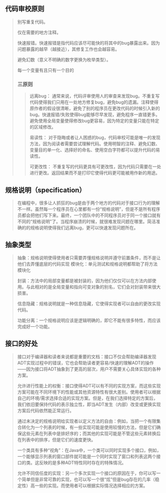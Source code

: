 ## 代码审校原则
>别写重复代码。
>
>仅在需要的地方注释。
>
>快速报错。快速报错是指代码应该尽可能快的将其中的bug暴露出来。因为问题暴露的越早（越接近），其修复工作也会越容易。
>
>避免幻数（意义不明确的数字更换为枚举类型）。
>
>每一个变量有且只有一个目的
>
>### 三原则
>>远离bug： 通常来说，代码评审使用人的审查来发现bug。不重复写代码使得我们只用在一处地方修复bug，避免bug的遗漏。注释使得原作者的假设很清晰，避免了别的程序员在更改代码的时候引入新的bug。快速报错/失败使得bug能够尽早发现，避免程序一直错更多。避免使用全局变量使得修改bug更容易，因为特定的变量只能在特定的区域修改。
>>
>>易读性： 对于隐晦或者让人困惑的bug，代码审校可能是唯一的发现方法，因为阅读者需要尝试理解代码。使用明智的注释、避免幻数、变量目的单一化、选择好的命名、使用空白字符都可以提升代码的易读性。
>>
>>可更改性： 不重复写的代码更具有可更改性，因为代码只需要在一处进行更改。返回结果而不是打印它使得代码更可能被用作新的用途。
>
>
## 规格说明（specification）
>在编程中，很多让人抓狂的bug是由于两个地方的代码对于接口行为的理解不一样。虽然每一个程序员在心里都有一份“规格说明”，但是不是所有程序员都会把他们写下来。最终，一个团队中的不同程序员对于同一个接口就有不同的“规格说明”了。当程序崩溃的时候，就很难发现问题在哪里。简洁准确的的规格说明使得我们远离bug，更可以快速发现问题所在。
>
## 抽象类型
>抽象：规格说明使得使用者只需要弄懂规格说明并遵守前置条件，而不是让他们去弄懂底层的代码实现
模块化：单元测试和规格说明都帮助了将方法模块化
>
>封装：方法中的局部变量都是被封装的，因为他们仅仅可以在方法内部使用。与此相对的是全局变量和指向可变对象的别名，它们会对封装带来很大损害。
>
>信息隐藏：规格说明就是一种信息隐藏，它使得实现者可以自由的更改实现代码。
>
>功能分离：一个规格说明应该是逻辑明确的，即它不能有很多特性，而应该完成好一个功能。
>
>
>
## 接口的好处
>接口对于编译器和读者来说都是重要的文档：接口不仅会帮助编译器发现ADT实现过程中的错误，它也会帮助读者更容易/快速的理解ADT的操作——因为接口将ADT抽象到了更高的层次，用户不需要关心具体实现的各种方案。
>
>允许进行性能上的权衡：接口使得ADT可以有不同的实现方案，而这些实现方案可能在不同环境下的性能或其他资源特性有很大差别。使用者可以根据自己的环境/需求选择合适的实现方案。但是，在我们选择特定的方案后，我们依旧要保持代码的表示独立性，即当ADT发生（内部）改变或更换实现方案后代码依然能正常运行。
>
>通过未决定的规格说明给实现者以定义方法的自由：例如，当把一个有限集合转化为一个列表的时候，有一些实现可能是使用较慢的方法，但是它们确保这些元素在列表中是排好序的；而其他的实现可能是不管这些元素转换后在列表中的排序，但是它们的速度更快。
>
>一个类具有多种“视角”：在Java中，一个类可以同时实现多个接口，例如，一个能够显示列表的窗口部件就可能是一个同时实现了窗口和列表这两个接口的类。这反映的是多种ADT特性同时存在的特殊情况。
>
>允许不同信任度的实现：另一个多次实现一个接口的原因在于，你可以写一个简单但是非常可靠的实现，也可以写一个很“炫”但是bug存在的几率（稳定性）高一些的实现。而使用者可以根据实际情况选择相应的方案。
>
>
>
>
>
>
>
>
